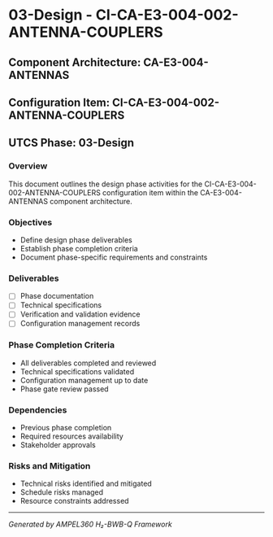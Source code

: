 # 03-Design - CI-CA-E3-004-002-ANTENNA-COUPLERS

## Component Architecture: CA-E3-004-ANTENNAS
## Configuration Item: CI-CA-E3-004-002-ANTENNA-COUPLERS
## UTCS Phase: 03-Design

### Overview
This document outlines the design phase activities for the CI-CA-E3-004-002-ANTENNA-COUPLERS configuration item within the CA-E3-004-ANTENNAS component architecture.

### Objectives
- Define design phase deliverables
- Establish phase completion criteria
- Document phase-specific requirements and constraints

### Deliverables
- [ ] Phase documentation
- [ ] Technical specifications
- [ ] Verification and validation evidence
- [ ] Configuration management records

### Phase Completion Criteria
- All deliverables completed and reviewed
- Technical specifications validated
- Configuration management up to date
- Phase gate review passed

### Dependencies
- Previous phase completion
- Required resources availability
- Stakeholder approvals

### Risks and Mitigation
- Technical risks identified and mitigated
- Schedule risks managed
- Resource constraints addressed

---
*Generated by AMPEL360 H₂-BWB-Q Framework*
